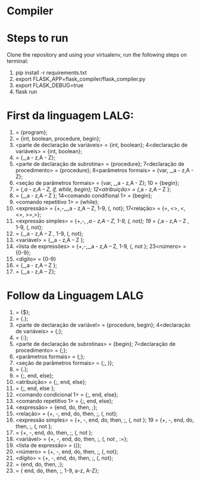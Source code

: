 # Compiler


# Steps to run

Clone the repository and using your virtualenv, run the following steps on terminal:

1. pip install -r requirements.txt
2. export FLASK_APP=flask_compiler/flask_compiler.py
3. export FLASK_DEBUG=true
4. flask run

# First da linguagem LALG:

1. <programa> = {program};
2. <bloco> = {int, boolean, procedure, begin};
3. <parte de declaração de variáveis> = {int, boolean}; 4<declaração de variáveis> = {int, boolean};
5. <lista de identificadores> = {_,a - z,A - Z};
6. <parte de declaração de subrotina> = {procedure}; 7<declaração de procedimento> = {procedure}; 8<parâmetros formais> = {var, _,a - z,A - Z};
9. <seção de parâmetros formais> = {var, _,a - z,A - Z}; 10<comando composto> = {begin};
11. <comando> = {_,a - z,A – Z, if, while, begin}; 12<atribuição> = {_,a - z,A – Z };
13. <chamada de procedimento> = {_,a - z,A – Z }; 14<comando condifional 1> = {begin};
15. <comando repetitivo 1> = {while};
16. <expressão> = {+,-,_,a - z,A – Z, 1-9, (, not}; 17<relação> = {=, <>, <, <=, >=,>};
18. <expressão simples> = {+,-, _,a - z,A – Z, 1-9, (, not}; 19<termo> = {_,a - z,A – Z , 1-9, (, not};
20. <fator> = {_,a - z,A – Z , 1-9, (, not};
21. <variável> = {_,a - z,A – Z };
22. <lista de expressões> = {+,-,_,a - z,A – Z, 1-9, (, not }; 23<número> = {0-9};
24. <dígito> = {0-9}
25. <identificador> = {_,a - z,A – Z };
26. <letra> = {_,a - z,A – Z};

# Follow da Linguagem LALG

1. <programa> = {$};
2. <bloco> = {.};
3. <parte de declaração de variável> = {procedure, begin}; 4<declaração de variáveis> = {;};
5. <lista de identificadores> = {:};
6. <parte de declaração de subrotinas> = {begin}; 7<declaração de procedimento> = {;};
8. <parâmetros formais> = {;};
9. <seção de parâmetros formais> = {;, )};
10. <comando composto> = {.};
11. <comando> = {;, end, else};
12. <atribuição> = {;, end, else};
13. <chamada de procedimento> = {;, end, else };
14. <comando condicional 1> = {;, end, else};
15. <comando repetitivo 1> = {;, end, else};
16. <expressão> = {end, do, then, ;};
17. <relação> = {+, -, end, do, then, ;, (, not};
18. <expressão simples> = {+, -, end, do, then, ;, (, not }; 19<termo> = {+, -, end, do, then, ;, (, not };
20. <fator> = {+, -, end, do, then, ;, (, not };
21. <variável> = {+, -, end, do, then, ;, (, not , :=};
22. <lista de expressão> = {)};
23. <número> = {+, -, end, do, then, ;, (, not};
24. <dígito> = {+, -, end, do, then, ;, (, not};
25. <identificador> = {end, do, then, ;};
26. <letra> = { end, do, then, ;, 1-9, a-z, A-Z};

<!-- This project is deployed on Heroku: [https://anchor-loans-test.herokuapp.com/](https://anchor-loans-test.herokuapp.com/) -->